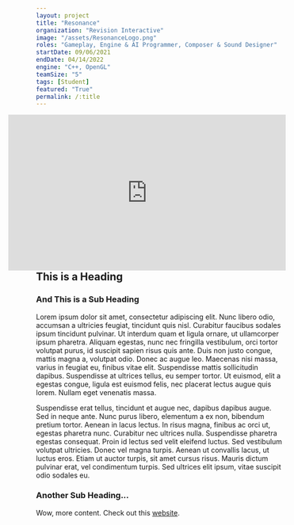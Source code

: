 ```yaml
---
layout: project
title: "Resonance"
organization: "Revision Interactive" 
image: "/assets/ResonanceLogo.png"
roles: "Gameplay, Engine & AI Programmer, Composer & Sound Designer"
startDate: 09/06/2021
endDate: 04/14/2022
engine: "C++, OpenGL"
teamSize: "5"
tags: [Student]
featured: "True"
permalink: /:title
---
```

<!-- <nav>
        <ul>
            <li><a href="#section1" target="_parent">First Section</a></li>
            <li><a href="#section2" target="_parent">Second Section</a></li>
            ...more...
        </ul>
</nav>

<div>
        <section id="section1">
            <h1>First Section</h1>
            <p>...more...</p>
        </section>
        <section id="section2">
            <h1>Second Section</h1>
            <p>...more...</p>
        </section>
        ...more...
 </div> -->

<iframe style="float: right; margin-left: 50px;" width="560" height="315" src="https://www.youtube.com/embed/dQw4w9WgXcQ?autoplay=1&mute=1" title="YouTube video player" frameborder="0" allow="accelerometer; autoplay; clipboard-write; encrypted-media; gyroscope; picture-in-picture; web-share" allowfullscreen></iframe>

<h2>This is a Heading</h2>

<h3>And This is a Sub Heading</h3>
Lorem ipsum dolor sit amet, consectetur adipiscing elit. Nunc libero odio, accumsan a ultricies feugiat, tincidunt quis nisl. Curabitur faucibus sodales ipsum tincidunt pulvinar. Ut interdum quam et ligula ornare, ut ullamcorper ipsum pharetra. Aliquam egestas, nunc nec fringilla vestibulum, orci tortor volutpat purus, id suscipit sapien risus quis ante. Duis non justo congue, mattis magna a, volutpat odio. Donec ac augue leo. Maecenas nisi massa, varius in feugiat eu, finibus vitae elit. Suspendisse mattis sollicitudin dapibus. Suspendisse at ultrices tellus, eu semper tortor. Ut euismod, elit a egestas congue, ligula est euismod felis, nec placerat lectus augue quis lorem. Nullam eget venenatis massa.

Suspendisse erat tellus, tincidunt et augue nec, dapibus dapibus augue. Sed in neque ante. Nunc purus libero, elementum a ex non, bibendum pretium tortor. Aenean in lacus lectus. In risus magna, finibus ac orci ut, egestas pharetra nunc. Curabitur nec ultrices nulla. Suspendisse pharetra egestas consequat. Proin id lectus sed velit eleifend luctus. Sed vestibulum volutpat ultricies. Donec vel magna turpis. Aenean ut convallis lacus, ut luctus eros. Etiam ut auctor turpis, sit amet cursus risus. Mauris dictum pulvinar erat, vel condimentum turpis. Sed ultrices elit ipsum, vitae suscipit odio sodales eu.
<h3>Another Sub Heading...</h3>
Wow, more content. Check out this <a href="https://www.google.com/">website</a>.
 